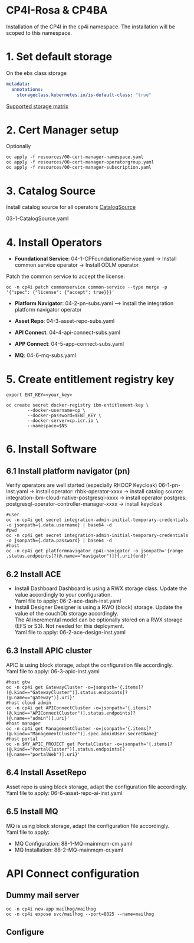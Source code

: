 # CP4I-Rosa & CP4BA

Installation of the CP4I in the cp4i namespace.
The installation will be scoped to this namespace.

# 1. Set default storage

On the ebs class storage
```yaml
metadata:
  annotations:
    storageclass.kubernetes.io/is-default-class: "true"
```
[Supported storage matrix](https://www.ibm.com/docs/en/cloud-paks/cp-integration/2023.4?topic=cloud-supported-options-amazon-web-services-aws)


# 2. Cert Manager setup

Optionally
``` shell
oc apply -f resources/00-cert-manager-namespace.yaml
oc apply -f resources/00-cert-manager-operatorgroup.yaml
oc apply -f resources/00-cert-manager-subscription.yaml
```

# 3. Catalog Source
Install catalog source for all operators
[CatalogSource](https://www.ibm.com/docs/en/cloud-paks/cp-integration/2023.4?topic=images-adding-catalog-sources-cluster#ibm-catalog)

03-1-CatalogSource.yaml

# 4. Install Operators

- **Foundational Service**: 04-1-CPFoundationalService.yaml
-> Install common service operator
-> Install ODLM operator

Patch the common service to accept the license:
```shell
oc -n cp4i patch commonservice common-service --type merge -p '{"spec": {"license": {"accept": true}}}'
```

- **Platform Navigator**: 04-2-pn-subs.yaml
--> install the integration platform navigator operator

- **Asset Repo**: 04-3-asset-repo-subs.yaml
- **API Connect**: 04-4-api-connect-subs.yaml
- **APP Connect**: 04-5-app-connect-subs.yaml
- **MQ**: 04-6-mq-subs.yaml

# 5. Create entitlement registry key
```shell
export ENT_KEY=<your_key>

oc create secret docker-registry ibm-entitlement-key \
        --docker-username=cp \
        --docker-password=$ENT_KEY \
        --docker-server=cp.icr.io \
        --namespace=$NS
```

# 6. Install Software
## 6.1 Install platform navigator (pn)
Verify operators are well started (especially RHOCP Keycloak)
06-1-pn-inst.yaml
-> install operator: rhbk-operator-xxxx
-> install catalog source: integration-ibm-cloud-native-postgresql-xxxx
-> install operator postgres: postgresql-operator-controller-manager-xxxx
-> install keycloak


```shell
#user
oc -n cp4i get secret integration-admin-initial-temporary-credentials -o jsonpath={.data.username} | base64 -d
#pwd
oc -n cp4i get secret integration-admin-initial-temporary-credentials -o jsonpath={.data.password} | base64 -d
#host
oc -n cp4i get platformnavigator cp4i-navigator -o jsonpath='{range .status.endpoints[?(@.name=="navigator")]}{.uri}{end}'
```

## 6.2 Install ACE
- Install Dashboard 
  Dashboard is using a RWX storage class. Update the value accordingly to your configuration.  
  Yaml file to apply: 06-2-ace-dash-inst.yaml
- Install Designer
  Designer is using a RWO (block) storage. Update the value of the couchDb storage accordingly.  
  The AI incremental model can be optionally stored on a RWX storage (EFS or S3). Not needed for this deployment.  
  Yaml file to apply: 06-2-ace-design-inst.yaml
## 6.3 Install APIC cluster

APIC is using block storage, adapt the configuration file accordingly.  
Yaml file to apply: 06-3-apic-inst.yaml

```shell
#host gtw
oc -n cp4i get GatewayCluster -o=jsonpath='{.items[?(@.kind=="GatewayCluster")].status.endpoints[?(@.name=="gateway")].uri}'
#host cloud admin
oc -n cp4i get APIConnectCluster -o=jsonpath='{.items[?(@.kind=="APIConnectCluster")].status.endpoints[?(@.name=="admin")].uri}'
#host manager
oc -n cp4i get ManagementCluster -o=jsonpath='{.items[?(@.kind=="ManagementCluster")].spec.adminUser.secretName}'
#host portal
oc -n $MY_APIC_PROJECT get PortalCluster -o=jsonpath='{.items[?(@.kind=="PortalCluster")].status.endpoints[?(@.name=="portalWeb")].uri}'
```
## 6.4 Install AssetRepo

Asset repo is using block storage, adapt the configuration file accordingly.  
Yaml file to apply: 06-6-asset-repo-ai-inst.yaml

## 6.5 Install MQ

MQ is using block storage, adapt the configuration file accordingly.  
Yaml file to apply: 
- MQ Configuration: 88-1-MQ-mainmqm-cm.yaml
- MQ Installation: 88-2-MQ-mainmqm-cr.yaml 


# API Connect configuration

## Dummy mail server

```shell
oc -n cp4i new-app mailhog/mailhog
oc -n cp4i expose svc/mailhog --port=8025 --name=mailhog
```

## Configure 